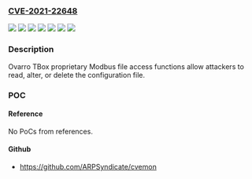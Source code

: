 ### [CVE-2021-22648](https://cve.mitre.org/cgi-bin/cvename.cgi?name=CVE-2021-22648)
![](https://img.shields.io/static/v1?label=Product&message=TBox&color=blue)
![](https://img.shields.io/static/v1?label=Version&message=LT2%20&color=brightgreen)
![](https://img.shields.io/static/v1?label=Version&message=MS-CPU32%20&color=brightgreen)
![](https://img.shields.io/static/v1?label=Version&message=MS-CPU32-S2%20&color=brightgreen)
![](https://img.shields.io/static/v1?label=Version&message=RM2%20&color=brightgreen)
![](https://img.shields.io/static/v1?label=Version&message=TG2%20&color=brightgreen)
![](https://img.shields.io/static/v1?label=Vulnerability&message=CVE-732&color=brightgreen)

### Description

Ovarro TBox proprietary Modbus file access functions allow attackers to read, alter, or delete the configuration file.

### POC

#### Reference
No PoCs from references.

#### Github
- https://github.com/ARPSyndicate/cvemon


